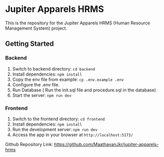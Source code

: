 # Jupiter Apparels HRMS

This is the repository for the Jupiter Apparels HRMS (Human Resource Management System) project.

## Getting Started

### Backend
1. Switch to backend directory: `cd backend`
2. Install dependencies: `npm install`
3. Copy the env file from example: `cp .env.example .env`
4. Configure the .env file.
5. Run Database ( Run the init.sql file and procedure.sql in the database)
8. Start the server: `npm run dev`

### Frontend

1. Switch to the frontend directory: `cd frontend`
2. Install dependencies: `npm install`
3. Run the development server: `npm run dev`
4. Access the app in your browser at `http://localhost:5173/` 

Github Repository Link: https://github.com/MaathavanJkr/jupiter-apparels-hrms
